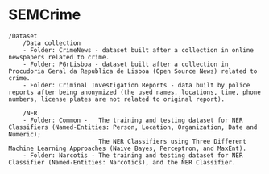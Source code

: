 # SEMCrime

	/Dataset 
		/Data collection
		- Folder: CrimeNews - dataset built after a collection in online newspapers related to crime.
		- Folder: PGrLisboa - dataset built after a collection in Procudoria Geral da Republica de Lisboa (Open Source News) related to crime.
		- Folder: Criminal Investigation Reports - data built by police reports after being anonymized (the used names, locations, time, phone numbers, license plates are not related to original report).
					
		/NER
		- Folder: Common -   The training and testing dataset for NER Classifiers (Named-Entities: Person, Location, Organization, Date and Numeric);
	  	 			         The NER Classifiers using Three Different Machine Learning Approaches (Naive Bayes, Perceptron, and MaxEnt). 	
		- Folder: Narcotis - The training and testing dataset for NER Classifier (Named-Entities: Narcotics), and the NER Classifier.